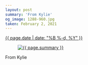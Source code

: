 ```yaml
---
layout: post
summary: 'From Kylie'
og_image: 1288-960.jpg
taken: February 2, 2021
---
```


<div class="post">
 <time>
  <a href="/1288">
   {{ page.date | date: "%B %-d, %Y" }}
  </a>
 </time>
 <a href="/1288">
  <figure data-taken="2/2/2021">
   <img alt="{{ page.summary }}" sizes="(min-width: 700px) 50vw, calc(100vw - 2rem)" src="{{ site.assets_url }}/1288-480.jpg" srcset="{{ site.assets_url }}/1288-240.jpg 240w, {{ site.assets_url }}/1288-480.jpg 480w, {{ site.assets_url }}/1288-720.jpg 720w, {{ site.assets_url }}/1288-960.jpg 960w"/>
  </figure>
 </a>
 <span>
  From Kylie
 </span>
</div>
